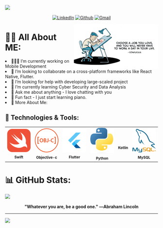 <img src="https://raw.githubusercontent.com/TcsSan/TcsSan/master/GithubProfileBanner.png"/>

<div align="center">
  
[![LinkedIn](https://img.shields.io/badge/LinkedIn-%230077B5.svg?logo=linkedin&logoColor=white)](https://www.linkedin.com/in/karson-tse-4877a41aa/) 
[![Github](https://img.shields.io/badge/GitHub-100000?logo=github&logoColor=white)](https://github.com/TcsSan) 
[![Gmail](https://img.shields.io/badge/Gmail-D14836?logo=gmail&logoColor=white)](mailto:tcs.sai1210@gmail.com) 
</div>


<!-- Any image aligned to the right. Beware the width -->
<img width="55%" align="right" alt="Github" src="https://raw.githubusercontent.com/TcsSan/TcsSan/master/inspirationalImage.jpeg" />

<!-- Personal Stuff -->
# 👦🏻 All About ME:
<li>👨🏻‍💻 I’m currently working on Mobile Development <li>👯 I’m looking to collaborate on a cross-platform frameworks like React Native, Flutter. <li>🤝 I’m looking for help with developing large-scaled project<li>🌱 I’m currently learning Cyber Security and Data Analysis<li>💬 Ask me about anything - I love chatting with you  <li>🎹 Fun fact -  I just start learning piano. <li>📲 More About Me: 

<br>

<!-- Tech Language that used before-->

## 🔧 Technologies & Tools:
<table>
  <tr>
    <td align="center"><img src="https://raw.githubusercontent.com/TcsSan/TcsSan/master/swifticon.png" width="80px;" alt=""/><br /><sub><b>Swift</b></sub><br /></td>
     <td align="center"><img src="https://raw.githubusercontent.com/TcsSan/TcsSan/master/oc.png" width="80px;" alt=""/><br /><sub><b>Objective-c</b></sub><br /></td>
    <td align="center"><img src="https://raw.githubusercontent.com/TcsSan/TcsSan/master/flutter.svg" width="80px;" alt=""/><br /><sub><b>Flutter</b></sub><br /></td>
    <td align="center"><img src="https://raw.githubusercontent.com/TcsSan/TcsSan/master/python.png" width="80px;" alt=""/><br /><sub><b>Python</b></sub><br /></td>
    <td align="center"><img src="https://raw.githubusercontent.com/TcsSan/TcsSan/master/kotlin.png" width="80px;" alt=""/><br /><sub><b>Kotlin</b></sub><br /></td>
    <td align="center"><img src="https://raw.githubusercontent.com/TcsSan/TcsSan/master/mysql.png" width="80px;" alt=""/><br /><sub><b>MySQL</b></sub><br /></td>
  </tr>
</table>


# 📊 GitHub Stats:
![](https://github-profile-summary-cards.vercel.app/api/cards/profile-details?username=TcsSan)<br/>

<div align="center">
  
<b>"Whatever you are, be a good one." ―Abraham Lincoln</b>
</div>

---
[![](https://visitcount.itsvg.in/api?id=TcsSan&label=Visitor%20Counter&color=9&icon=3&pretty=false)](https://visitcount.itsvg.in)


